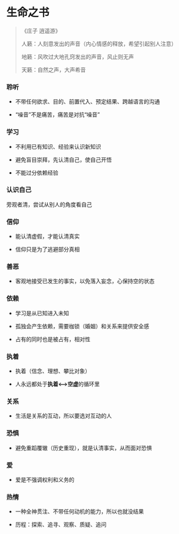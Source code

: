 # 生命之书

> 《庄子 逍遥游》
> 
> 人籁：人刻意发出的声音（内心情感的释放，希望引起别人注意）
> 
> 地籁：风吹过大地孔窍发出的声音，风止则无声
> 
> 天籁：自然之声，大声希音



### 聆听

- 不带任何欲求、目的、前置代入、预定结果、跨越语言的沟通

- “噪音”不是痛苦，痛苦是对抗“噪音”



### 学习

- 不利用已有知识、经验来认识新知识

- 避免盲目崇拜，先认清自己，使自己开悟

- 不能过分依赖经验



### 认识自己

旁观者清，尝试从别人的角度看自己



### 信仰

- 能认清虚假，才能认清真实

- 信仰只是为了逃避部分真相



### 善恶

- 客观地接受已发生的事实，以免落入妄念，心保持空的状态



### 依赖

- 学习是从已知进入未知

- 孤独会产生依赖，需要枷锁（婚姻）和关系来提供安全感

- 占有的同时也是被占有，相对性



### 执着

- 执着（信念、理想、攀比对象）

- 人永远都处于**执着<-->空虚**的循环里





### 关系

- 生活是关系的互动，所以要选对互动的人



### 恐惧

- 避免重蹈覆辙（历史重现），就是认清事实，从而面对恐惧



### 爱

- 爱是不强调权利和义务的



### 热情

- 一种全神贯注、不带任何动机的能力，所以也就没结果

- 历程：探索、追寻、观察、质疑、追问
